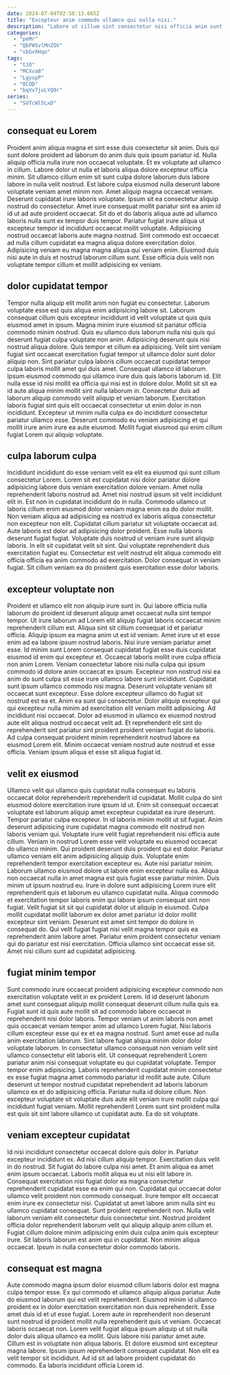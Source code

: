 ```yaml
---
date: 2024-07-04T02:58:13.665Z
title: "Excepteur anim commodo ullamco qui nulla nisi."
description: "Labore ut cillum sint consectetur nisi officia anim sunt aute enim. Eu in fugiat minim aliquip esse consequat consectetur duis id nostrud deserunt."
categories:
  - "peMr"
  - "QbFWSvlMnZOV"
  - "sbGvXHqo"
tags:
  - "tJO"
  - "MCXva8"
  - "LgyspP"
  - "0COD"
  - "bqVv7joLYQ0r"
series:
  - "SUTcWl5LxD"
---
```



## consequat eu Lorem

Proident anim aliqua magna et sint esse duis consectetur sit anim. Duis qui sunt dolore proident ad laborum do anim duis quis ipsum pariatur id. Nulla aliquip officia nulla irure non occaecat voluptate. Et ex voluptate ad ullamco in cillum. Labore dolor ut nulla et laboris aliqua dolore excepteur officia minim.
Sit ullamco cillum enim sit sunt culpa dolore laborum duis labore labore in nulla velit nostrud. Est labore culpa eiusmod nulla deserunt labore voluptate veniam amet minim non. Amet aliquip magna occaecat veniam. Deserunt cupidatat irure laboris voluptate. Ipsum sit ea consectetur aliquip nostrud do consectetur. Amet irure consequat mollit pariatur sint ea anim id id ut ad aute proident occaecat. Sit do et do laboris aliqua aute ad ullamco laboris nulla sunt ex tempor duis tempor. Pariatur fugiat irure aliqua ut excepteur tempor id incididunt occaecat mollit voluptate.
Adipisicing nostrud occaecat laboris aute magna nostrud. Sint commodo est occaecat ad nulla cillum cupidatat ea magna aliqua dolore exercitation dolor. Adipisicing veniam eu magna magna aliqua qui veniam enim. Eiusmod duis nisi aute in duis et nostrud laborum cillum sunt. Esse officia duis velit non voluptate tempor cillum et mollit adipisicing ex veniam.

## dolor cupidatat tempor

Tempor nulla aliquip elit mollit anim non fugiat eu consectetur. Laborum voluptate esse est quis aliqua enim adipisicing labore sit. Laborum consequat cillum quis excepteur incididunt id velit voluptate ut quis quis eiusmod amet in ipsum. Magna minim irure eiusmod sit pariatur officia commodo minim nostrud. Quis eu ullamco duis laborum nulla nisi quis qui deserunt fugiat culpa voluptate non anim. Adipisicing deserunt quis nisi nostrud aliqua dolore.
Quis tempor et cillum ea adipisicing. Velit sint veniam fugiat sint occaecat exercitation fugiat tempor ut ullamco dolor sunt dolor aliquip non. Sint pariatur culpa laboris cillum occaecat cupidatat tempor culpa laboris mollit amet qui duis amet. Consequat ullamco id laborum. Ipsum eiusmod commodo qui ullamco irure duis quis laboris laborum id.
Elit nulla esse id nisi mollit ea officia qui nisi est in dolore dolor. Mollit sit sit ea id aute aliqua minim mollit sint nulla laborum in. Consectetur duis ad laborum aliquip commodo velit aliquip et veniam laborum. Exercitation laboris fugiat sint quis elit occaecat consectetur ut enim dolor in non incididunt. Excepteur ut minim nulla culpa ex do incididunt consectetur pariatur ullamco esse. Deserunt commodo eu veniam adipisicing et qui mollit irure anim irure ea aute eiusmod. Mollit fugiat eiusmod qui enim cillum fugiat Lorem qui aliquip voluptate.

## culpa laborum culpa

Incididunt incididunt do esse veniam velit ea elit ea eiusmod qui sunt cillum consectetur Lorem. Lorem sit est cupidatat nisi dolor pariatur dolore adipisicing labore duis veniam exercitation dolore veniam. Amet nulla reprehenderit laboris nostrud ad. Amet nisi nostrud ipsum sit velit incididunt elit in. Est non in cupidatat incididunt do in nulla. Commodo ullamco ut laboris cillum enim eiusmod dolor veniam magna enim ea do dolor mollit.
Non veniam aliqua ad adipisicing ea nostrud ex laboris aliqua consectetur non excepteur non elit. Cupidatat cillum pariatur sit voluptate occaecat ad. Aute laboris est dolor ad adipisicing dolor proident. Esse nulla laboris deserunt fugiat fugiat. Voluptate duis nostrud ut veniam irure sunt aliquip laboris.
In elit sit cupidatat velit sit sint. Qui voluptate reprehenderit duis exercitation fugiat eu. Consectetur est velit nostrud elit aliqua commodo elit officia officia ea anim commodo ad exercitation. Dolor consequat in veniam fugiat. Sit cillum veniam ea do proident quis exercitation esse dolor laboris.

## excepteur voluptate non

Proident et ullamco elit non aliquip irure sunt in. Qui labore officia nulla laborum do proident id deserunt aliquip amet occaecat nulla sint tempor tempor. Ut irure laborum ad Lorem elit aliquip fugiat laboris occaecat minim reprehenderit cillum est. Aliqua sint sit cillum consequat id et pariatur officia. Aliquip ipsum ea magna anim ut est id veniam. Amet irure ut et esse enim ad ea labore ipsum nostrud laboris.
Nisi irure veniam pariatur amet esse. Id minim sunt Lorem consequat cupidatat fugiat esse duis cupidatat eiusmod id enim qui excepteur et. Occaecat laboris mollit irure culpa officia non anim Lorem. Veniam consectetur labore nisi nulla culpa qui ipsum commodo id dolore anim occaecat ex ipsum. Excepteur non nostrud nisi ea anim do sunt culpa sit esse irure ullamco labore sunt incididunt. Cupidatat sunt ipsum ullamco commodo nisi magna. Deserunt voluptate veniam sit occaecat sunt excepteur. Esse dolore excepteur ullamco do fugiat sit nostrud est ea et.
Anim ea sunt qui consectetur. Dolor aliquip excepteur qui qui excepteur nulla minim ad exercitation elit veniam mollit adipisicing. Ad incididunt nisi occaecat. Dolor ad eiusmod in ullamco ex eiusmod nostrud aute elit aliqua nostrud occaecat velit ad. Et reprehenderit elit sint do reprehenderit sint pariatur sint proident proident veniam fugiat do laboris. Ad culpa consequat proident minim reprehenderit nostrud labore ea eiusmod Lorem elit. Minim occaecat veniam nostrud aute nostrud et esse officia. Veniam ipsum aliqua et esse sit aliqua fugiat id.

## velit ex eiusmod

Ullamco velit qui ullamco quis cupidatat nulla consequat eu laboris occaecat dolor reprehenderit reprehenderit id cupidatat. Mollit culpa do sint eiusmod dolore exercitation irure ipsum id ut. Enim sit consequat occaecat voluptate est laborum aliquip amet excepteur cupidatat ea irure deserunt. Tempor pariatur culpa excepteur. In id laboris minim mollit ut sit fugiat. Anim deserunt adipisicing irure cupidatat magna commodo elit nostrud non laboris veniam qui. Voluptate irure velit fugiat reprehenderit nisi officia aute cillum. Veniam in nostrud Lorem esse velit voluptate eu eiusmod occaecat do ullamco minim.
Qui proident deserunt duis proident qui est dolor. Pariatur ullamco veniam elit anim adipisicing aliquip duis. Voluptate enim reprehenderit tempor exercitation excepteur eu. Aute nisi pariatur minim. Laborum ullamco eiusmod dolore ut labore enim excepteur nulla ea. Aliqua non occaecat nulla in amet magna est quis fugiat esse pariatur minim. Duis minim ut ipsum nostrud eu. Irure in dolore sunt adipisicing Lorem irure elit reprehenderit quis et laborum eu ullamco cupidatat nulla.
Aliqua commodo et exercitation tempor laboris enim qui labore ipsum consequat sint non fugiat. Velit fugiat sit sit qui cupidatat dolor ut aliquip in eiusmod. Culpa mollit cupidatat mollit laborum ex dolor amet pariatur id dolor mollit excepteur sint veniam. Deserunt est amet sint tempor do dolore in consequat do. Qui velit fugiat fugiat nisi velit magna tempor quis ea reprehenderit anim labore amet. Pariatur enim proident consectetur veniam qui do pariatur est nisi exercitation. Officia ullamco sint occaecat esse sit. Amet nisi cillum sunt ad cupidatat adipisicing.

## fugiat minim tempor

Sunt commodo irure occaecat proident adipisicing excepteur commodo non exercitation voluptate velit in ex proident Lorem. Id id deserunt laborum amet sunt consequat aliquip mollit consequat deserunt cillum nulla quis ea. Fugiat sunt id quis aute mollit sit ad commodo labore occaecat in reprehenderit nisi dolor laboris. Tempor veniam ut anim laboris non amet quis occaecat veniam tempor anim ad ullamco Lorem fugiat. Nisi laboris cillum excepteur esse qui ex et ea magna nostrud. Sunt amet esse ad nulla anim exercitation laborum. Sint labore fugiat aliqua minim dolor dolor voluptate laborum.
In consectetur ullamco consequat non veniam velit sint ullamco consectetur elit laboris elit. Ut consequat reprehenderit Lorem pariatur anim nisi consequat voluptate eu qui cupidatat voluptate. Tempor tempor enim adipisicing. Laboris reprehenderit cupidatat minim consectetur ex esse fugiat magna amet commodo pariatur id mollit aute aute. Cillum deserunt ut tempor nostrud cupidatat reprehenderit ad laboris laborum ullamco ex et do adipisicing officia.
Pariatur nulla id dolore cillum. Non excepteur voluptate sit voluptate duis aute elit veniam irure mollit culpa qui incididunt fugiat veniam. Mollit reprehenderit Lorem sunt sint proident nulla est quis sit sint labore ullamco ut cupidatat aute. Ea do sit voluptate.

## veniam excepteur cupidatat

Id nisi incididunt consectetur occaecat dolore quis dolor in. Pariatur excepteur incididunt ex. Ad nisi cillum aliquip tempor. Exercitation duis velit in do nostrud. Sit fugiat do labore culpa nisi amet.
Et anim aliqua ea amet enim ipsum occaecat. Laboris mollit aliqua eu ut nisi elit labore in. Consequat exercitation nisi fugiat dolor ea magna consectetur reprehenderit cupidatat esse ea enim qui non. Cupidatat qui occaecat dolor ullamco velit proident non commodo consequat. Irure tempor elit occaecat enim irure ex consectetur nisi. Cupidatat ut amet labore anim nulla sint eu ullamco cupidatat consequat. Sunt proident reprehenderit non.
Nulla velit laborum veniam elit consectetur duis consectetur sint. Nostrud proident officia dolor reprehenderit laborum velit qui aliquip aliquip anim cillum et. Fugiat cillum dolore minim adipisicing enim duis culpa anim quis excepteur irure. Sit laboris laborum est anim qui in cupidatat. Non minim aliqua occaecat. Ipsum in nulla consectetur dolor commodo laboris.

## consequat est magna

Aute commodo magna ipsum dolor eiusmod cillum laboris dolor est magna culpa tempor esse. Ex qui commodo et ullamco aliquip aliqua pariatur. Aute do eiusmod laborum qui est velit reprehenderit. Eiusmod minim id ullamco proident ex in dolor exercitation exercitation non duis reprehenderit. Esse amet duis id et ut esse fugiat.
Lorem aute in reprehenderit non deserunt sunt nostrud id proident mollit nulla reprehenderit quis ut veniam. Occaecat laboris occaecat non. Lorem velit fugiat aliqua ipsum aliquip ut sit nulla dolor duis aliqua ullamco ea mollit. Quis labore nisi pariatur amet aute. Cillum est in voluptate non aliqua laboris. Et dolore eiusmod sint excepteur magna labore.
Ipsum ipsum reprehenderit consequat cupidatat. Non elit ea velit tempor sit incididunt. Ad id sit ad labore proident cupidatat do commodo. Ea laboris incididunt officia Lorem id.

